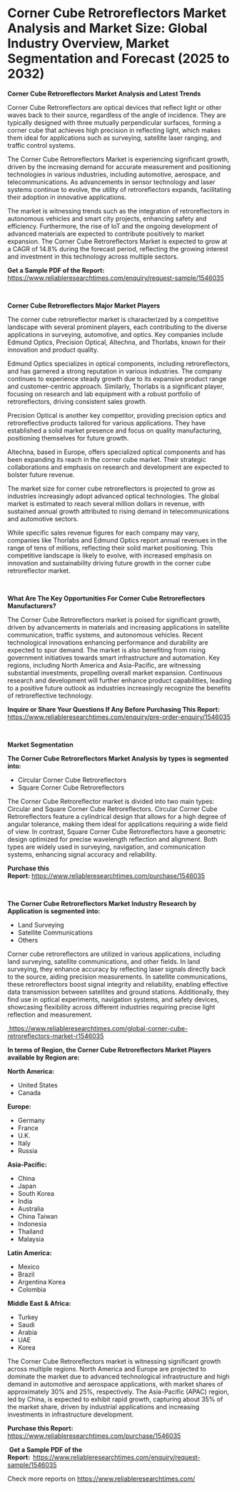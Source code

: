 <p><h1>Corner Cube Retroreflectors Market Analysis and Market Size: Global Industry Overview, Market Segmentation and Forecast (2025 to 2032)</h1></p><p><strong>Corner Cube Retroreflectors Market Analysis and Latest Trends</strong></p>
<p><p>Corner Cube Retroreflectors are optical devices that reflect light or other waves back to their source, regardless of the angle of incidence. They are typically designed with three mutually perpendicular surfaces, forming a corner cube that achieves high precision in reflecting light, which makes them ideal for applications such as surveying, satellite laser ranging, and traffic control systems. </p><p>The Corner Cube Retroreflectors Market is experiencing significant growth, driven by the increasing demand for accurate measurement and positioning technologies in various industries, including automotive, aerospace, and telecommunications. As advancements in sensor technology and laser systems continue to evolve, the utility of retroreflectors expands, facilitating their adoption in innovative applications.</p><p>The market is witnessing trends such as the integration of retroreflectors in autonomous vehicles and smart city projects, enhancing safety and efficiency. Furthermore, the rise of IoT and the ongoing development of advanced materials are expected to contribute positively to market expansion. The Corner Cube Retroreflectors Market is expected to grow at a CAGR of 14.8% during the forecast period, reflecting the growing interest and investment in this technology across multiple sectors.</p></p>
<p><strong>Get a Sample PDF of the Report:&nbsp;</strong> <a href="https://www.reliableresearchtimes.com/enquiry/request-sample/1546035?utm_campaign=2524&utm_medium=2&utm_source=Github&utm_content=ia&utm_term=08042025&utm_id=corner-cube-retroreflectors">https://www.reliableresearchtimes.com/enquiry/request-sample/1546035</a></p>
<p>&nbsp;</p>
<p><strong>Corner Cube Retroreflectors Major Market Players</strong></p>
<p><p>The corner cube retroreflector market is characterized by a competitive landscape with several prominent players, each contributing to the diverse applications in surveying, automotive, and optics. Key companies include Edmund Optics, Precision Optical, Altechna, and Thorlabs, known for their innovation and product quality.</p><p>Edmund Optics specializes in optical components, including retroreflectors, and has garnered a strong reputation in various industries. The company continues to experience steady growth due to its expansive product range and customer-centric approach. Similarly, Thorlabs is a significant player, focusing on research and lab equipment with a robust portfolio of retroreflectors, driving consistent sales growth.</p><p>Precision Optical is another key competitor, providing precision optics and retroreflective products tailored for various applications. They have established a solid market presence and focus on quality manufacturing, positioning themselves for future growth.</p><p>Altechna, based in Europe, offers specialized optical components and has been expanding its reach in the corner cube market. Their strategic collaborations and emphasis on research and development are expected to bolster future revenue.</p><p>The market size for corner cube retroreflectors is projected to grow as industries increasingly adopt advanced optical technologies. The global market is estimated to reach several million dollars in revenue, with sustained annual growth attributed to rising demand in telecommunications and automotive sectors.</p><p>While specific sales revenue figures for each company may vary, companies like Thorlabs and Edmund Optics report annual revenues in the range of tens of millions, reflecting their solid market positioning. This competitive landscape is likely to evolve, with increased emphasis on innovation and sustainability driving future growth in the corner cube retroreflector market.</p></p>
<p>&nbsp;</p>
<p><strong>What Are The Key Opportunities For Corner Cube Retroreflectors Manufacturers?</strong></p>
<p><p>The Corner Cube Retroreflectors market is poised for significant growth, driven by advancements in materials and increasing applications in satellite communication, traffic systems, and autonomous vehicles. Recent technological innovations enhancing performance and durability are expected to spur demand. The market is also benefiting from rising government initiatives towards smart infrastructure and automation. Key regions, including North America and Asia-Pacific, are witnessing substantial investments, propelling overall market expansion. Continuous research and development will further enhance product capabilities, leading to a positive future outlook as industries increasingly recognize the benefits of retroreflective technology.</p></p>
<p><strong>Inquire or Share Your Questions If Any Before Purchasing This Report:</strong> <a href="https://www.reliableresearchtimes.com/enquiry/pre-order-enquiry/1546035?utm_campaign=2524&utm_medium=2&utm_source=Github&utm_content=ia&utm_term=08042025&utm_id=corner-cube-retroreflectors">https://www.reliableresearchtimes.com/enquiry/pre-order-enquiry/1546035</a></p>
<p>&nbsp;</p>
<p><strong>Market Segmentation</strong></p>
<p><strong>The Corner Cube Retroreflectors Market Analysis by types is segmented into:</strong></p>
<p><ul><li>Circular Corner Cube Retroreflectors</li><li>Square Corner Cube Retroreflectors</li></ul></p>
<p><p>The Corner Cube Retroreflector market is divided into two main types: Circular and Square Corner Cube Retroreflectors. Circular Corner Cube Retroreflectors feature a cylindrical design that allows for a high degree of angular tolerance, making them ideal for applications requiring a wide field of view. In contrast, Square Corner Cube Retroreflectors have a geometric design optimized for precise wavelength reflection and alignment. Both types are widely used in surveying, navigation, and communication systems, enhancing signal accuracy and reliability.</p></p>
<p><strong>Purchase this Report:&nbsp;</strong><a href="https://www.reliableresearchtimes.com/purchase/1546035?utm_campaign=2524&utm_medium=2&utm_source=Github&utm_content=ia&utm_term=08042025&utm_id=corner-cube-retroreflectors">https://www.reliableresearchtimes.com/purchase/1546035</a></p>
<p>&nbsp;</p>
<p><strong>The Corner Cube Retroreflectors Market Industry Research by Application is segmented into:</strong></p>
<p><ul><li>Land Surveying</li><li>Satellite Communications</li><li>Others</li></ul></p>
<p><p>Corner cube retroreflectors are utilized in various applications, including land surveying, satellite communications, and other fields. In land surveying, they enhance accuracy by reflecting laser signals directly back to the source, aiding precision measurements. In satellite communications, these retroreflectors boost signal integrity and reliability, enabling effective data transmission between satellites and ground stations. Additionally, they find use in optical experiments, navigation systems, and safety devices, showcasing flexibility across different industries requiring precise light reflection and measurement.</p></p>
<p><a href="https://www.reliableresearchtimes.com/global-corner-cube-retroreflectors-market-r1546035?utm_campaign=2524&utm_medium=2&utm_source=Github&utm_content=ia&utm_term=08042025&utm_id=corner-cube-retroreflectors">&nbsp;https://www.reliableresearchtimes.com/global-corner-cube-retroreflectors-market-r1546035</a></p>
<p><strong>In terms of Region, the Corner Cube Retroreflectors Market Players available by Region are:</strong></p>
<p>
    <p> <strong> North America: </strong>
        <ul>
            <li>United States</li>
            <li>Canada</li>
        </ul>
        </p> 
    <p> <strong> Europe: </strong>
        <ul>
            <li>Germany</li>
            <li>France</li>
            <li>U.K.</li>
            <li>Italy</li>
            <li>Russia</li>
        </ul>
        </p> 
    <p> <strong> Asia-Pacific: </strong>
        <ul>
            <li>China</li>
            <li>Japan</li>
            <li>South Korea</li>
            <li>India</li>
            <li>Australia</li>
            <li>China Taiwan</li>
            <li>Indonesia</li>
            <li>Thailand</li>
            <li>Malaysia</li>
        </ul>
        </p> 
    <p> <strong> Latin America: </strong>
        <ul>
            <li>Mexico</li>
            <li>Brazil</li>
            <li>Argentina Korea</li>
            <li>Colombia</li>
        </ul>
        </p> 
    <p> <strong> Middle East & Africa: </strong>
        <ul>
            <li>Turkey</li>
            <li>Saudi</li>
            <li>Arabia</li>
            <li>UAE</li>
            <li>Korea</li>
        </ul>
    </p>
    </p>
<p><p>The Corner Cube Retroreflectors market is witnessing significant growth across multiple regions. North America and Europe are projected to dominate the market due to advanced technological infrastructure and high demand in automotive and aerospace applications, with market shares of approximately 30% and 25%, respectively. The Asia-Pacific (APAC) region, led by China, is expected to exhibit rapid growth, capturing about 35% of the market share, driven by industrial applications and increasing investments in infrastructure development.</p></p>
<p><strong>Purchase this Report: </strong><a href="https://www.reliableresearchtimes.com/purchase/1546035?utm_campaign=2524&utm_medium=2&utm_source=Github&utm_content=ia&utm_term=08042025&utm_id=corner-cube-retroreflectors">https://www.reliableresearchtimes.com/purchase/1546035</a></p>
<p>&nbsp;<strong>Get a Sample PDF of the Report:&nbsp;&nbsp;</strong><a href="https://www.reliableresearchtimes.com/enquiry/request-sample/1546035?utm_campaign=2524&utm_medium=2&utm_source=Github&utm_content=ia&utm_term=08042025&utm_id=corner-cube-retroreflectors">https://www.reliableresearchtimes.com/enquiry/request-sample/1546035</a></p>
<p><strong></strong></p>
<p>Check more reports on <a href="https://www.reliableresearchtimes.com/?utm_campaign=2524&utm_medium=2&utm_source=Github&utm_content=ia&utm_term=08042025&utm_id=corner-cube-retroreflectors">https://www.reliableresearchtimes.com/</a></p>